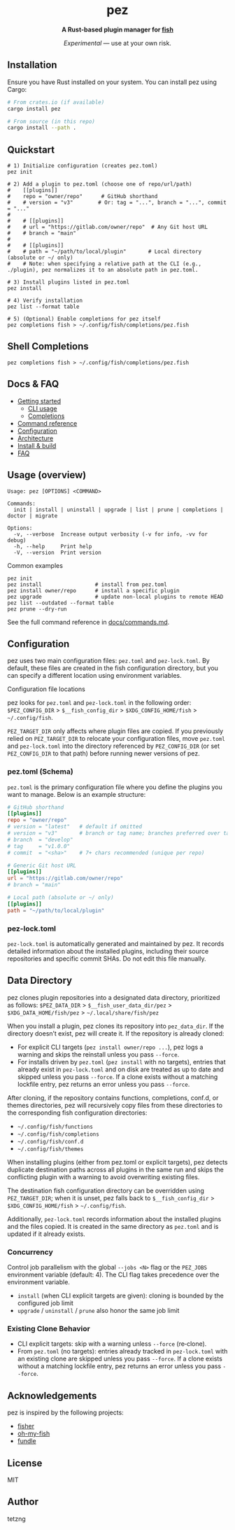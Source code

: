 <h1 align="center">pez</h1>

<p align="center"><strong>A Rust-based plugin manager for <a href="https://fishshell.com/">fish</a></strong></p>

<p align="center">
  <em>Experimental</em> — use at your own risk.
</p>

## Installation

Ensure you have Rust installed on your system. You can install pez using Cargo:

```sh
# From crates.io (if available)
cargo install pez

# From source (in this repo)
cargo install --path .
```

## Quickstart

```fish
# 1) Initialize configuration (creates pez.toml)
pez init

# 2) Add a plugin to pez.toml (choose one of repo/url/path)
#    [[plugins]]
#    repo = "owner/repo"      # GitHub shorthand
#    # version = "v3"        # Or: tag = "...", branch = "...", commit = "..."
#
#    # [[plugins]]
#    # url = "https://gitlab.com/owner/repo"  # Any Git host URL
#    # branch = "main"
#
#    # [[plugins]]
#    # path = "~/path/to/local/plugin"       # Local directory (absolute or ~/ only)
#    # Note: when specifying a relative path at the CLI (e.g., ./plugin), pez normalizes it to an absolute path in pez.toml.

# 3) Install plugins listed in pez.toml
pez install

# 4) Verify installation
pez list --format table

# 5) (Optional) Enable completions for pez itself
pez completions fish > ~/.config/fish/completions/pez.fish
```

## Shell Completions

```fish
pez completions fish > ~/.config/fish/completions/pez.fish
```

## Docs & FAQ

- [Getting started](docs/getting-started.md)
  - [CLI usage](docs/getting-started.md#cli-usage-examples)
  - [Completions](docs/getting-started.md#quick-start)
- [Command reference](docs/commands.md)
- [Configuration](docs/configuration.md)
- [Architecture](docs/architecture.md)
- [Install & build](docs/install.md)
- [FAQ](docs/faq.md)

## Usage (overview)

```fish
Usage: pez [OPTIONS] <COMMAND>

Commands:
  init | install | uninstall | upgrade | list | prune | completions | doctor | migrate

Options:
  -v, --verbose  Increase output verbosity (-v for info, -vv for debug)
  -h, --help     Print help
  -V, --version  Print version
```

Common examples

```fish
pez init
pez install                 # install from pez.toml
pez install owner/repo      # install a specific plugin
pez upgrade                 # update non-local plugins to remote HEAD
pez list --outdated --format table
pez prune --dry-run
```

See the full command reference in [docs/commands.md](docs/commands.md).

## Configuration

pez uses two main configuration files: `pez.toml` and `pez-lock.toml`.
By default, these files are created in the fish configuration directory,
but you can specify a different location using environment variables.

Configuration file locations

pez looks for `pez.toml` and `pez-lock.toml` in the following order:
`$PEZ_CONFIG_DIR` > `$__fish_config_dir` > `$XDG_CONFIG_HOME/fish` > `~/.config/fish`.

`PEZ_TARGET_DIR` only affects where plugin files are copied. If you previously relied on
`PEZ_TARGET_DIR` to relocate your configuration files, move `pez.toml` and
`pez-lock.toml` into the directory referenced by `PEZ_CONFIG_DIR` (or set
`PEZ_CONFIG_DIR` to that path) before running newer versions of pez.

### pez.toml (Schema)

`pez.toml` is the primary configuration file where you define the plugins
you want to manage. Below is an example structure:

```toml
# GitHub shorthand
[[plugins]]
repo = "owner/repo"
# version = "latest"   # default if omitted
# version = "v3"       # branch or tag name; branches preferred over tags
# branch  = "develop"
# tag     = "v1.0.0"
# commit  = "<sha>"    # 7+ chars recommended (unique per repo)

# Generic Git host URL
[[plugins]]
url = "https://gitlab.com/owner/repo"
# branch = "main"

# Local path (absolute or ~/ only)
[[plugins]]
path = "~/path/to/local/plugin"
```

### pez-lock.toml

`pez-lock.toml` is automatically generated and maintained by pez.
It records detailed information about the installed plugins,
including their source repositories and specific commit SHAs.
Do not edit this file manually.

## Data Directory

pez clones plugin repositories into a designated data directory,
prioritized as follows:
`$PEZ_DATA_DIR` > `$__fish_user_data_dir/pez` > `$XDG_DATA_HOME/fish/pez` > `~/.local/share/fish/pez`

When you install a plugin, pez clones its repository into `pez_data_dir`.
If the directory doesn’t exist, pez will create it.
If the repository is already cloned:

- For explicit CLI targets (`pez install owner/repo ...`), pez logs a warning and skips the reinstall unless you pass `--force`.
- For installs driven by `pez.toml` (`pez install` with no targets), entries that already exist in `pez-lock.toml` and on disk are treated as up to date and skipped unless you pass `--force`. If a clone exists without a matching lockfile entry, pez returns an error unless you pass `--force`.

After cloning, if the repository contains functions, completions, conf.d,
or themes directories, pez will recursively copy files from these directories
to the corresponding fish configuration directories:

- `~/.config/fish/functions`
- `~/.config/fish/completions`
- `~/.config/fish/conf.d`
- `~/.config/fish/themes`

When installing plugins (either from pez.toml or explicit targets), pez detects
duplicate destination paths across all plugins in the same run and skips the
conflicting plugin with a warning to avoid overwriting existing files.

The destination fish configuration directory can be overridden using
`PEZ_TARGET_DIR`; when it is unset, pez falls back to
`$__fish_config_dir` > `$XDG_CONFIG_HOME/fish` > `~/.config/fish`.

Additionally, `pez-lock.toml` records information about the installed plugins
and the files copied. It is created in the same directory as `pez.toml`
and is updated if it already exists.

### Concurrency

Control job parallelism with the global `--jobs <N>` flag or the `PEZ_JOBS`
environment variable (default: 4). The CLI flag takes precedence over the
environment variable.

- `install` (when CLI explicit targets are given): cloning is bounded by the
  configured job limit
- `upgrade` / `uninstall` / `prune` also honor the same job limit

### Existing Clone Behavior

- CLI explicit targets: skip with a warning unless `--force` (re‑clone).
- From `pez.toml` (no targets): entries already tracked in `pez-lock.toml` with an existing clone are skipped unless you pass `--force`. If a clone exists without a matching lockfile entry, pez returns an error unless you pass `--force`.

## Acknowledgements

pez is inspired by the following projects:

- [fisher](https://github.com/jorgebucaran/fisher)
- [oh-my-fish](https://github.com/oh-my-fish/oh-my-fish)
- [fundle](https://github.com/danhper/fundle)

## License

MIT

## Author

tetzng

